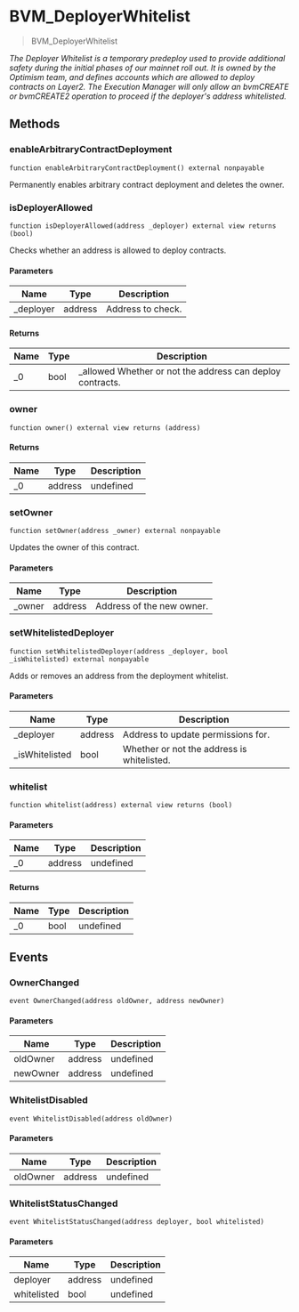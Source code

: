 # BVM_DeployerWhitelist



> BVM_DeployerWhitelist



*The Deployer Whitelist is a temporary predeploy used to provide additional safety during the initial phases of our mainnet roll out. It is owned by the Optimism team, and defines accounts which are allowed to deploy contracts on Layer2. The Execution Manager will only allow an bvmCREATE or bvmCREATE2 operation to proceed if the deployer&#39;s address whitelisted.*

## Methods

### enableArbitraryContractDeployment

```solidity
function enableArbitraryContractDeployment() external nonpayable
```

Permanently enables arbitrary contract deployment and deletes the owner.




### isDeployerAllowed

```solidity
function isDeployerAllowed(address _deployer) external view returns (bool)
```

Checks whether an address is allowed to deploy contracts.



#### Parameters

| Name | Type | Description |
|---|---|---|
| _deployer | address | Address to check.

#### Returns

| Name | Type | Description |
|---|---|---|
| _0 | bool | _allowed Whether or not the address can deploy contracts.

### owner

```solidity
function owner() external view returns (address)
```






#### Returns

| Name | Type | Description |
|---|---|---|
| _0 | address | undefined

### setOwner

```solidity
function setOwner(address _owner) external nonpayable
```

Updates the owner of this contract.



#### Parameters

| Name | Type | Description |
|---|---|---|
| _owner | address | Address of the new owner.

### setWhitelistedDeployer

```solidity
function setWhitelistedDeployer(address _deployer, bool _isWhitelisted) external nonpayable
```

Adds or removes an address from the deployment whitelist.



#### Parameters

| Name | Type | Description |
|---|---|---|
| _deployer | address | Address to update permissions for.
| _isWhitelisted | bool | Whether or not the address is whitelisted.

### whitelist

```solidity
function whitelist(address) external view returns (bool)
```





#### Parameters

| Name | Type | Description |
|---|---|---|
| _0 | address | undefined

#### Returns

| Name | Type | Description |
|---|---|---|
| _0 | bool | undefined



## Events

### OwnerChanged

```solidity
event OwnerChanged(address oldOwner, address newOwner)
```





#### Parameters

| Name | Type | Description |
|---|---|---|
| oldOwner  | address | undefined |
| newOwner  | address | undefined |

### WhitelistDisabled

```solidity
event WhitelistDisabled(address oldOwner)
```





#### Parameters

| Name | Type | Description |
|---|---|---|
| oldOwner  | address | undefined |

### WhitelistStatusChanged

```solidity
event WhitelistStatusChanged(address deployer, bool whitelisted)
```





#### Parameters

| Name | Type | Description |
|---|---|---|
| deployer  | address | undefined |
| whitelisted  | bool | undefined |



